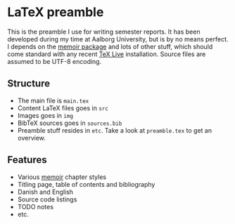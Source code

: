 LaTeX preamble
==============

This is the preamble I use for writing semester reports. It has been developed during my time at Aalborg University, but is by no means perfect.
I depends on the [memoir package][memoir] and lots of other stuff, which should come standard with any recent [TeX Live][texlive] installation.
Source files are assumed to be UTF-8 encoding.

Structure
---------
* The main file is `main.tex`
* Content LaTeX files goes in `src`
* Images goes in `img`
* BibTeX sources goes in `sources.bib`
* Preamble stuff resides in `etc`. Take a look at `preamble.tex` to get an overview.

Features
--------
* Various [memoir][memoir] chapter styles
* Titling page, table of contents and bibliography
* Danish and English
* Source code listings
* TODO notes
* etc.

[memoir]:http://www.ctan.org/pkg/memoir
[texlive]:http://www.tug.org/texlive/

